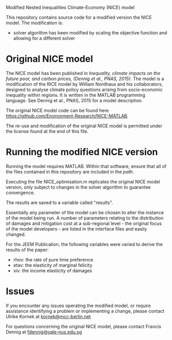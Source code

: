  Modified Nested Inequalities Climate-Economy (NICE) model

This repository contains source code for a modified version the NICE model. The modification is:

- solver algorithm has been modified by scaling the objective function and allowing for a different solver

# Original NICE model

The NICE model has been published in *Inequality, climate impacts on the future poor, and carbon prices, (Dennig et al., PNAS, 2015)*. The model is a modification of the RICE model by William Nordhaus and his collaborators, designed to analyse climate policy questions arising from socio-economic inequality within regions. It is written in the MATLAB programming language. See Dennig et al., PNAS, 2015 for a model description.

The original NICE model code can be found here https://github.com/Environment-Research/NICE-MATLAB. 

The re-use and modification of the original NICE model is permitted under the license found at the end of this file.

# Running the modified NICE version

Running the model requires MATLAB. Within that software, ensure that all of the files contained in this repository are included in the *path*. 

Executing the file NICE_optimisation.m replicates the original NICE model version, only subject to changes in the solver algorithm to guarantee convergence. 


The results are saved to a variable called "results". 

Essentially any parameter of the model can be chosen to alter the instance of the model being run. A number of parameters relating to the distribution of damages and mitigation cost at a sub-regional level - the original focus of the model developers - are listed in the interface files and easily changed. 

For the JEEM Publication, the following variables were varied to derive the results of the paper:
- rhov: the rate of pure time preference
- etav: the elasticity of marginal felicity
- xiv: the income elasticity of damages

# Issues 

If you encounter any issues operating the modified model, or require assistance identifying a problem or implementing a change, please contact Ulrike Kornek at kornek@mcc-berlin.net

For questions concerning the original NICE model, please contact Francis Dennig at fdennig@yale-nus.edu.sg
